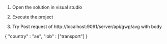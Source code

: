 1) Open the solution in visual studio

2) Execute the project

3) Try Post request of http://localhost:9091/server/api/gwp/avg with body

{
    "country" : "ae",
    "lob" : ["transport"]
}